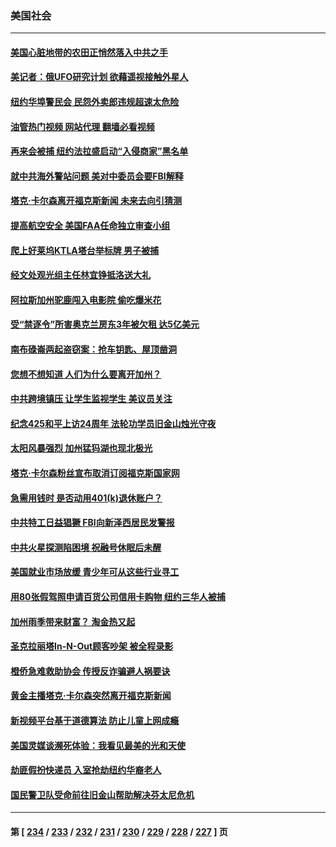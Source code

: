 ### 美国社会
---
#### [美国心脏地带的农田正悄然落入中共之手](../../pages/ncid1078160/n13982349.md?04280445) 
#### [美记者：俄UFO研究计划 欲藉遥视接触外星人](../../pages/ncid1078160/n13982503.md?04280445) 
#### [纽约华埠警民会 民怨外卖郎违规超速太危险](../../pages/ncid1078160/n13982549.md?04280445) 
#### [油管热门视频 网站代理 翻墙必看视频](http://138.2.39.72:81/youtube.html?epic-marker?04280445)
#### [再来会被捕 纽约法拉盛启动“入侵商家”黑名单](../../pages/ncid1078160/n13982530.md?04280445) 
#### [就中共海外警站问题 美对中委员会要FBI解释](../../pages/ncid1078160/n13982516.md?04280445) 
#### [塔克‧卡尔森离开福克斯新闻 未来去向引猜测](../../pages/ncid1078160/n13982319.md?04280445) 
#### [提高航空安全 美国FAA任命独立审查小组](../../pages/ncid1078160/n13982344.md?04280445) 
#### [爬上好莱坞KTLA塔台举标牌 男子被捕](../../pages/ncid1078160/n13982397.md?04280445) 
#### [经文处观光组主任林宜铮抵洛送大礼](../../pages/ncid1078160/n13982376.md?04280445) 
#### [阿拉斯加州驼鹿闯入电影院 偷吃爆米花](../../pages/ncid1078160/n13981800.md?04280445) 
#### [受“禁逐令”所害奥克兰房东3年被欠租 达5亿美元](../../pages/ncid1078160/n13981922.md?04280445) 
#### [南布碌崙两起盗窃案：抢车钥匙、屋顶凿洞](../../pages/ncid1078160/n13981833.md?04280445) 
#### [您想不想知道 人们为什么要离开加州？](../../pages/ncid1078160/n13981857.md?04280445) 
#### [中共跨境镇压 让学生监视学生 美议员关注](../../pages/ncid1078160/n13981818.md?04280445) 
#### [纪念425和平上访24周年  法轮功学员旧金山烛光守夜](../../pages/ncid1078160/n13981764.md?04280445) 
#### [太阳风暴强烈 加州猛犸湖也现北极光](../../pages/ncid1078160/n13981671.md?04280445) 
#### [塔克‧卡尔森粉丝宣布取消订阅福克斯国家网](../../pages/ncid1078160/n13981575.md?04280445) 
#### [急需用钱时 是否动用401(k)退休账户？](../../pages/ncid1078160/n13977600.md?04280445) 
#### [中共特工日益猖獗 FBI向新泽西居民发警报](../../pages/ncid1078160/n13980022.md?04280445) 
#### [中共火星探测陷困境 祝融号休眠后未醒](../../pages/ncid1078160/n13981455.md?04280445) 
#### [美国就业市场放缓 青少年可从这些行业寻工](../../pages/ncid1078160/n13981001.md?04280445) 
#### [用80张假驾照申请百货公司信用卡购物 纽约三华人被捕](../../pages/ncid1078160/n13981091.md?04280445) 
#### [加州雨季带来财富？ 淘金热又起](../../pages/ncid1078160/n13980928.md?04280445) 
#### [圣克拉丽塔In-N-Out顾客吵架 被全程录影](../../pages/ncid1078160/n13980882.md?04280445) 
#### [橙侨急难救助协会 传授反诈骗避人祸要诀](../../pages/ncid1078160/n13980855.md?04280445) 
#### [黄金主播塔克‧卡尔森突然离开福克斯新闻](../../pages/ncid1078160/n13980701.md?04280445) 
#### [新视频平台基于道德算法 防止儿童上网成瘾](../../pages/ncid1078160/n13980719.md?04280445) 
#### [美国灵媒谈濒死体验：我看见最美的光和天使](../../pages/ncid1078160/n13980703.md?04280445) 
#### [劫匪假扮快递员 入室抢劫纽约华裔老人](../../pages/ncid1078160/n13980232.md?04280445) 
#### [国民警卫队受命前往旧金山帮助解决芬太尼危机](../../pages/ncid1078160/n13980295.md?04280445) 

---
#### 第 [ [234](./234.md?04280445) / [233](./233.md?04280445) / [232](./232.md?04280445) / [231](./231.md?04280445) / [230](./230.md?04280445) / [229](./229.md?04280445) / [228](./228.md?04280445) / [227](./227.md?04280445) ] 页
